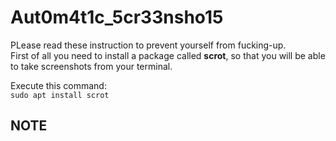 # Aut0m4t1c_5cr33nsho15

PLease read these instruction to prevent yourself from fucking-up.<br>
First of all you need to install a package called **scrot**, so that you will be able to take screenshots from your terminal.<br>

Execute this command:<br>
`sudo apt install scrot`

## NOTE

